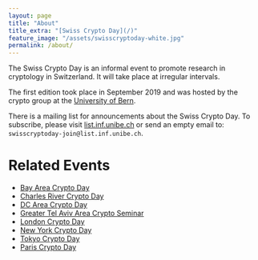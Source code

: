 ```yaml
---
layout: page
title: "About"
title_extra: "[Swiss Crypto Day](/)"
feature_image: "/assets/swisscryptoday-white.jpg"
permalink: /about/
---
```


The Swiss Crypto Day is an informal event to promote research in cryptology
in Switzerland.  It will take place at irregular intervals.

The first edition took place in September 2019 and was hosted by the
crypto group at the [University of Bern](//crypto.unibe.ch).

There is a mailing list for announcements about the Swiss Crypto Day.
To subscribe, please visit [list.inf.unibe.ch](https://list.inf.unibe.ch/postorius/lists/swisscryptoday.list.inf.unibe.ch/) or send an empty email to: `swisscryptoday-join@list.inf.unibe.ch`.

# Related Events
- [Bay Area Crypto Day](https://bacrypto.github.io/)
- [Charles River Crypto Day](https://bostoncryptoday.wordpress.com/)
- [DC Area Crypto Day](https://dcareacryptoday.wordpress.com/)
- [Greater Tel Aviv Area Crypto Seminar](http://www.cs.tau.ac.il/cseminar/)
- [London Crypto Day](https://londoncryptoday.wordpress.com/)
- [New York Crypto Day](https://nycryptoday.wordpress.com/)
- [Tokyo Crypto Day](https://tokyocryptoday.github.io/)
- [Paris Crypto Day](https://pariscryptoday.github.io/)

